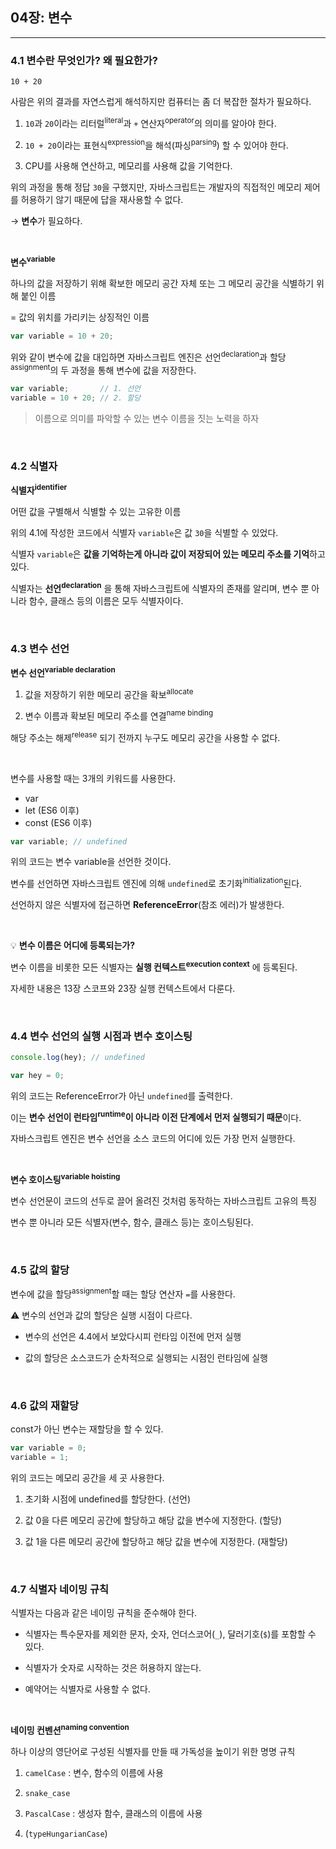 ## 04장: 변수
---

### **4.1 변수란 무엇인가? 왜 필요한가?**

`10 + 20`

사람은 위의 결과를 자연스럽게 해석하지만 컴퓨터는 좀 더 복잡한 절차가 필요하다.

1. `10`과 `20`이라는 리터럴<sup>literal</sup>과 `+` 연산자<sup>operator</sup>의 의미를 알아야 한다.

2. `10 + 20`이라는 표현식<sup>expression</sup>을 해석(파싱<sup>parsing</sup>) 할 수 있어야 한다.

3. CPU를 사용해 연산하고, 메모리를 사용해 값을 기억한다.

위의 과정을 통해 정답 `30`을 구했지만, 자바스크립트는 개발자의 직접적인 메모리 제어를 허용하기 않기 때문에 답을 재사용할 수 없다.

&rightarrow; **변수**가 필요하다.

</br>

**변수<sup>variable</sup>**

하나의 값을 저장하기 위해 확보한 메모리 공간 자체 또는 그 메모리 공간을 식별하기 위해 붙인 이름

= 값의 위치를 가리키는 상징적인 이름

```jsx
var variable = 10 + 20;
```

위와 같이 변수에 값을 대입하면 자바스크립트 엔진은 선언<sup>declaration</sup>과 할당<sup>assignment</sup>의 두 과정을 통해 변수에 값을 저장한다.

```jsx
var variable;       // 1. 선언
variable = 10 + 20; // 2. 할당
```

> 이름으로 의미를 파악할 수 있는 변수 이름을 짓는 노력을 하자

</br>

### **4.2 식별자**

**식별자<sup>identifier</sup>**

어떤 값을 구별해서 식별할 수 있는 고유한 이름

위의 4.1에 작성한 코드에서 식별자 `variable`은 값 `30`을 식별할 수 있었다.

식별자 `variable`은 **값을 기억하는게 아니라 값이 저장되어 있는 메모리 주소를 기억**하고 있다.

식별자는 **선언<sup>declaration</sup>** 을 통해 자바스크립트에 식별자의 존재를 알리며, 변수 뿐 아니라 함수, 클래스 등의 이름은 모두 식별자이다.

</br>

### **4.3 변수 선언**

**변수 선언<sup>variable declaration</sup>**

1. 값을 저장하기 위한 메모리 공간을 확보<sup>allocate</sup>

2. 변수 이름과 확보된 메모리 주소를 연결<sup>name binding</sup>

해당 주소는 해제<sup>release</sup> 되기 전까지 누구도 메모리 공간을 사용할 수 없다.

</br>

변수를 사용할 때는 3개의 키워드를 사용한다.

- var
- let (ES6 이후)
- const (ES6 이후)

```jsx
var variable; // undefined
```

위의 코드는 변수 variable을 선언한 것이다.

변수를 선언하면 자바스크립트 엔진에 의해 `undefined`로 초기화<sup>initialization</sup>된다.

선언하지 않은 식별자에 접근하면 **ReferenceError**(참조 에러)가 발생한다.

</br>

:bulb: **변수 이름은 어디에 등록되는가?**

변수 이름을 비롯한 모든 식별자는 **실행 컨텍스트<sup>execution context</sup>** 에 등록된다.

자세한 내용은 13장 스코프와 23장 실행 컨텍스트에서 다룬다.

</br>

### **4.4 변수 선언의 실행 시점과 변수 호이스팅**

```jsx
console.log(hey); // undefined

var hey = 0;
```

위의 코드는 ReferenceError가 아닌 `undefined`를 출력한다.

이는 **변수 선언이 런타임<sup>runtime</sup>이 아니라 이전 단계에서 먼저 실행되기 때문**이다.

자바스크립트 엔진은 변수 선언을 소스 코드의 어디에 있든 가장 먼저 실행한다.

</br>

**변수 호이스팅<sup>variable hoisting</sup>**

변수 선언문이 코드의 선두로 끌어 올려진 것처럼 동작하는 자바스크립트 고유의 특징

변수 뿐 아니라 모든 식별자(변수, 함수, 클래스 등)는 호이스팅된다.

</br>

### **4.5 값의 할당**

변수에 값을 할당<sup>assignment</sup>할 때는 할당 연산자 `=`를 사용한다.

:warning: 변수의 선언과 값의 할당은 실행 시점이 다르다.

- 변수의 선언은 4.4에서 보았다시피 런타임 이전에 먼저 실행

- 값의 할당은 소스코드가 순차적으로 실행되는 시점인 런타임에 실행

</br>

### **4.6 값의 재할당**

const가 아닌 변수는 재할당을 할 수 있다.

```jsx
var variable = 0;
variable = 1;
```

위의 코드는 메모리 공간을 세 곳 사용한다.

1. 초기화 시점에 undefined를 할당한다. (선언)

2. 값 0을 다른 메모리 공간에 할당하고 해당 값을 변수에 지정한다. (할당)

3. 값 1을 다른 메모리 공간에 할당하고 해당 값을 변수에 지정한다. (재할당)

</br>

### **4.7 식별자 네이밍 규칙**

식별자는 다음과 같은 네이밍 규칙을 준수해야 한다.

- 식별자는 특수문자를 제외한 문자, 숫자, 언더스코어(`_`), 달러기호(`$`)를 포함할 수 있다.

- 식별자가 숫자로 시작하는 것은 허용하지 않는다.

- 예약어는 식별자로 사용할 수 없다.

</br>

**네이밍 컨벤션<sup>naming convention</sup>**

하나 이상의 영단어로 구성된 식별자를 만들 때 가독성을 높이기 위한 명명 규칙

1. `camelCase` : 변수, 함수의 이름에 사용

2. `snake_case`

3. `PascalCase` : 생성자 함수, 클래스의 이름에 사용

4. (`typeHungarianCase`)

